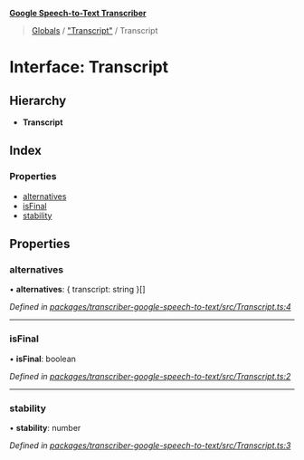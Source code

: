 **[Google Speech-to-Text Transcriber](../README.md)**

> [Globals](../README.md) / ["Transcript"](../modules/_transcript_.md) / Transcript

# Interface: Transcript

## Hierarchy

* **Transcript**

## Index

### Properties

* [alternatives](_transcript_.transcript.md#alternatives)
* [isFinal](_transcript_.transcript.md#isfinal)
* [stability](_transcript_.transcript.md#stability)

## Properties

### alternatives

•  **alternatives**: { transcript: string  }[]

*Defined in [packages/transcriber-google-speech-to-text/src/Transcript.ts:4](https://github.com/SketchingDev/ivr-tester/blob/a93dd5f/packages/transcriber-google-speech-to-text/src/Transcript.ts#L4)*

___

### isFinal

•  **isFinal**: boolean

*Defined in [packages/transcriber-google-speech-to-text/src/Transcript.ts:2](https://github.com/SketchingDev/ivr-tester/blob/a93dd5f/packages/transcriber-google-speech-to-text/src/Transcript.ts#L2)*

___

### stability

•  **stability**: number

*Defined in [packages/transcriber-google-speech-to-text/src/Transcript.ts:3](https://github.com/SketchingDev/ivr-tester/blob/a93dd5f/packages/transcriber-google-speech-to-text/src/Transcript.ts#L3)*
